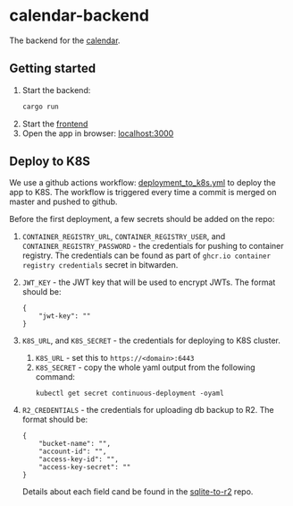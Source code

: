 # calendar-backend

The backend for the [calendar](https://calendar.aguzovatii.com).

## Getting started

1. Start the backend:
    ```sh
    cargo run
    ```
2. Start the [frontend](https://github.com/aguzovatii/calendar-frontend)
3. Open the app in browser: [localhost:3000](http://localhost:3000)

## Deploy to K8S

We use a github actions workflow: [deployment_to_k8s.yml](./.github/workflows/deployment_to_k8s.yml) to deploy the app to K8S. The workflow is triggered every time a commit is merged on master and pushed to github.

Before the first deployment, a few secrets should be added on the repo:

1. `CONTAINER_REGISTRY_URL`, `CONTAINER_REGISTRY_USER`, and `CONTAINER_REGISTRY_PASSWORD` - the credentials for pushing to container registry. The credentials can be found as part of `ghcr.io container registry credentials` secret in bitwarden.
2. `JWT_KEY` - the JWT key that will be used to encrypt JWTs. The format should be:

    ```
    {
        "jwt-key": ""
    }
    ```
3. `K8S_URL`, and `K8S_SECRET` - the credentials for deploying to K8S cluster.
    1. `K8S_URL` - set this to `https://<domain>:6443`
    2. `K8S_SECRET` - copy the whole yaml output from the following command:
       ```
       kubectl get secret continuous-deployment -oyaml
       ```
5. `R2_CREDENTIALS` - the credentials for uploading db backup to R2. The format should be:
    ```
    {
        "bucket-name": "",
        "account-id": "",
        "access-key-id": "",
        "access-key-secret": ""
    }
    ```
    Details about each field cand be found in the [sqlite-to-r2](https://github.com/calendar-team/sqlite-to-r2) repo.

